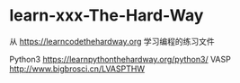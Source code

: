 # learn-xxx-The-Hard-Way
从 https://learncodethehardway.org 学习编程的练习文件

Python3 https://learnpythonthehardway.org/python3/
VASP    http://www.bigbrosci.cn/LVASPTHW

